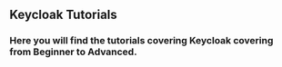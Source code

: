 ## Keycloak Tutorials
### Here you will find the tutorials covering Keycloak covering from Beginner to Advanced.